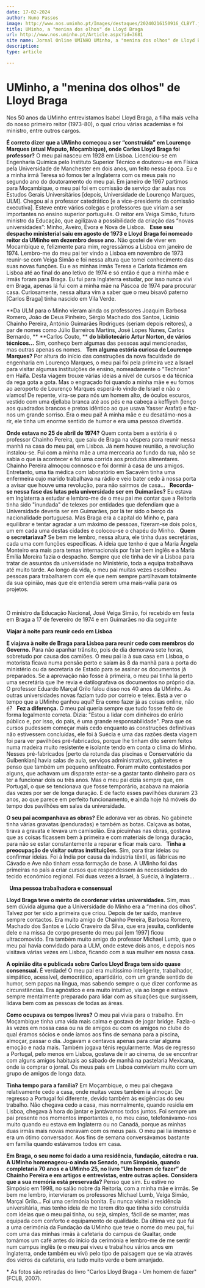 ```yaml
---
date: 17-02-2024
author: Nuno Passos
image: http://www.nos.uminho.pt/Images/destaques/20240216150916_CLBYT.jpg
title: UMinho, a "menina dos olhos" de Lloyd Braga
url: http://www.nos.uminho.pt/Article.aspx?id=3681
site name: Jornal Online UMINHO UMinho, a "menina dos olhos" de Lloyd Braga
description: 
type: article

---
```

# UMinho, a "menina dos olhos" de Lloyd Braga


  

Nos 50 anos da UMinho entrevistamos Isabel Lloyd Braga, a filha mais velha do nosso primeiro reitor (1973-80), o qual criou várias academias e foi ministro, entre outros cargos.

**É correto dizer que a UMinho começou a ser “construída” em Lourenço Marques (atual Maputo, Moçambique), onde Carlos Lloyd Braga foi professor?** 
O meu pai nasceu em 1928 em Lisboa. Licenciou-se em Engenharia Química pelo Instituto Superior Técnico e doutorou-se em Física pela Universidade de Manchester em dois anos, um feito nessa época. Eu e a minha irmã Teresa só fomos ter a Inglaterra com os meus pais no segundo ano do doutoramento do meu pai. Em janeiro de 1967 partimos para Moçambique, o meu pai foi em comissão de serviço dar aulas nos Estudos Gerais Universitários [depois, Universidade de Lourenço Marques, ULM]. Chegou aí a professor catedrático [e a vice-presidente da comissão executiva]. Esteve entre vários colegas e professores que viriam a ser importantes no ensino superior português. O reitor era Veiga Simão, futuro ministro da Educação, que agilizava a possibilidade da criação das “novas universidades”: Minho, Aveiro, Évora e Nova de Lisboa.
 
**Esse seu despacho ministerial saiu em agosto de 1973 e Lloyd Braga foi nomeado reitor da UMinho em dezembro desse ano.** 
Não gostei de viver em Mocambique e, felizmente para mim, regressámos a Lisboa em janeiro de 1974. Lembro-me do meu pai ter vindo a Lisboa em novembro de 1973 reunir-se com Veiga Simão e foi nessa altura que tomei conhecimento das suas novas funções. Eu e as minhas irmãs Teresa e Carlota ficámos em Lisboa até ao final do ano letivo de 1974 e só então é que a minha mãe e irmãs foram para Braga. Eu fui para Inglaterra estudar, por isso nunca vivi em Braga, apenas lá fui com a minha mãe na Páscoa de 1974 para procurar casa. Curiosamente, nessa altura vim a saber que o meu bisavô paterno [Carlos Braga] tinha nascido em Vila Verde.

**Da ULM para o Minho vieram ainda os professores Joaquim Barbosa Romero, João de Deus Pinheiro, Sérgio Machado dos Santos, Licínio Chainho Pereira, António Guimarães Rodrigues (seriam depois reitores), a par de nomes como Júlio Barreiros Martins, José Lopes Nunes, Carlos Bernardo, ** **Carlos Couto, ** **do bibliotecário Artur Norton, de vários técnicos…** 
Sim, conheço bem algumas das pessoas aqui mencionadas, mas outras apenas os nomes.
 
**Tem alguma estória curiosa de Lourenço Marques?** 
Por altura do início das construções da nova faculdade de engenharia em Lourenço Marques, o meu pai foi pela primeira vez a Israel para visitar algumas instituições de ensino, nomeadamente o "Technion" em Haifa. Desta viagem trouxe várias ideias a nível de cursos e da técnica da rega gota a gota. Mas o engraçado foi quando a minha mãe e eu fomos ao aeroporto de Lourenço Marques esperá-lo vindo de Israel e não o víamos! De repente, vira-se para nós um homem alto, de óculos escuros, vestido com uma djellaba branca até aos pés e na cabeça a keffiyeh (lenço aos quadrados brancos e pretos idêntico ao que usava Yasser Arafat) e faz-nos um grande sorriso. Era o meu pai! A minha mãe e eu desatámo-nos a rir, ele tinha um enorme sentido de humor e era uma pessoa divertida.

**Onde estava no 25 de abril de 1974?** 
Quem conta bem a estória é o professor Chainho Pereira, que saiu de Braga na véspera para reunir nessa manhã na casa do meu pai, em Lisboa. Já nem houve reunião, a revolução instalou-se. Fui com a minha mãe a uma mercearia ao fundo da rua, não se sabia o que ia acontecer e foi uma corrida aos produtos alimentares. Chainho Pereira almoçou connosco e foi dormir à casa de uns amigos. Entretanto, uma tia médica com laboratório em Sacavém tinha uma enfermeira cujo marido trabalhava na rádio e veio bater cedo à nossa porta a avisar que houve uma revolução, para não sairmos de casa...
 
**Recorda-se nessa fase das lutas pela universidade ser em Guimarães?** 
Eu estava em Inglaterra a estudar e lembro-me de o meu pai me contar que a Reitoria tinha sido "inundada" de telexes por entidades que defendiam que a Universidade deveria ser em Guimarães, por lá ter sido o berço da nacionalidade portuguesa. Mas Braga era a capital do Minho e, para equilibrar e tentar agradar a um máximo de pessoas, fizeram-se dois polos, um em cada uma destas cidades e colocou-se o chapéu do Minho.
 
**Quem o secretariava?** 
Se bem me lembro, nessa altura, ele tinha duas secretárias, cada uma com funções específicas. A ideia que tenho é que a Maria Ângela Monteiro era mais para temas internacionais por falar bem inglês e a Maria Emília Moreira fazia o despacho. Sempre que ele tinha de vir a Lisboa para tratar de assuntos da universidade no Ministério, toda a equipa trabalhava até muito tarde. Ao longo da vida, o meu pai muitas vezes escolheu pessoas para trabalharem com ele que nem sempre partilhavam totalmente da sua opinião, mas que ele entendia serem uma mais-valia para os projetos.

 

O ministro da Educação Nacional, José Veiga Simão, foi recebido em festa em Braga a 17 de fevereiro de 1974 e em Guimarães no dia seguinte

**Viajar à noite para reunir cedo em Lisboa** 

**E viajava à noite de Braga para Lisboa para reunir cedo com membros do Governo.** 
Para não apanhar trânsito, pois de dia demorava sete horas, sobretudo por causa dos camiões. O meu pai ia à sua casa em Lisboa, o motorista ficava numa pensão perto e saíam às 8 da manhã para a porta do ministério ou da secretaria de Estado para se assinar os documentos já preparados. Se a aprovação não fosse à primeira, o meu pai tinha lá perto uma secretária que lhe revia e datilografava os documentos no próprio dia. O professor Eduardo Marçal Grilo falou disso nos 40 anos da UMinho. As outras universidades novas faziam tudo por correio e telex. Está a ver o tempo que a UMinho ganhou aqui? Era como fazer já as coisas online, não é?
 
**Fez a diferença.** 
O meu pai queria sempre que tudo fosse feito de forma legalmente correta. Dizia: "Estou a lidar com dinheiros do erário público e, por isso, do país, é uma grande responsabilidade". Para que os cursos pudessem começar mais cedo enquanto as construções definitivas não estivessem concluídas, ele foi à Suécia e uma das razões desta viagem foi para ver pavilhões pré-fabricados, porque lhe tinham dito serem feitos numa madeira muito resistente e isolante tendo em conta o clima do Minho. Nesses pré-fabricados [perto da rotunda das piscinas e Conservatório da Gulbenkian] havia salas de aula, serviços administrativos, gabinetes e penso que também um pequeno anfiteatro. Foram muito contestados por alguns, que achavam um disparate estar-se a gastar tanto dinheiro para os ter a funcionar dois ou três anos. Mas o meu pai dizia sempre que, em Portugal, o que se tencionava que fosse temporário, acabava na maioria das vezes por ser de longa duração. E de facto esses pavilhões duraram 23 anos, ao que parece em perfeito funcionamento, e ainda hoje há móveis do tempo dos pavilhões em salas da universidade.

**O seu pai acompanhava as obras?** 
Ele adorava ver as obras. No gabinete tinha várias gravatas (penduradas) e também as botas. Calçava as botas, tirava a gravata e levava um camisolão. Era picuinhas nas obras, gostava que as coisas ficassem bem à primeira e com materiais de longa duração, para não se estar constantemente a reparar e ficar mais caro.
 
**Tinha a preocupação de visitar outras instituições.** 
Sim, para tirar ideias ou confirmar ideias. Foi à Índia por causa da indústria têxtil, as fábricas no Cávado e Ave não tinham essa formação de base. A UMinho foi das primeiras no país a criar cursos que respondessem às necessidades do tecido económico regional. Foi duas vezes a Israel, à Suécia, à Inglaterra...

 
**Uma pessoa trabalhadora e consensual** 

**Lloyd Braga teve o mérito de coordenar várias universidades.** 
Sim, mas sem dúvida alguma que a Universidade do Minho era a “menina dos olhos”. Talvez por ter sido a primeira que criou. Depois de ter saído, manteve sempre contactos. Era muito amigo de Chainho Pereira, Barbosa Romero, Machado dos Santos e Lúcio Craveiro da Silva, que era jesuíta, confidente dele e na missa de corpo presente do meu pai [em 1997] ficou ultracomovido. Era também muito amigo do professor Michael Lumb, que o meu pai havia convidado para a ULM, onde esteve dois anos, e depois nos visitava várias vezes em Lisboa, ficando com a sua mulher em nossa casa.

**A opinião dita e publicada sobre Carlos Lloyd Braga tem sido quase consensual.** 
É verdade! O meu pai era muitíssimo inteligente, trabalhador, simpático, acessível, democrático, apartidário, com um grande sentido de humor, sem papas na língua, mas sabendo sempre o que dizer conforme as circunstâncias. Era agnóstico e era muito intuitivo, via ao longe e estava sempre mentalmente preparado para lidar com as situações que surgissem, lidava bem com as pessoas de todas as áreas.

**Como ocupava os tempos livres?** 
O meu pai vivia para o trabalho. Em Moçambique tinha uma vida mais calma e gostava de jogar bridge. Fazia-o às vezes em nossa casa ou na de amigos ou com os amigos no clube do qual éramos sócios e onde íamos aos fins de semana para a piscina, almoçar, passar o dia. Jogavam a centavos apenas para criar alguma emoção e nada mais. Também jogava ténis regularmente. Mas de regresso a Portugal, pelo menos em Lisboa, gostava de ir ao cinema, de se encontrar com alguns amigos habituais ao sábado de manhã na pastelaria Mexicana, onde ia comprar o jornal. Os meus pais em Lisboa conviviam muito com um grupo de amigos de longa data.

**Tinha tempo para a família?** 
Em Moçambique, o meu pai chegava relativamente cedo a casa, onde muitas vezes também ia almoçar. De regresso a Portugal foi diferente, devido também às exigências do seu trabalho. Não chegava cedo a casa, mas normalmente, quando residia em Lisboa, chegava à hora do jantar e jantávamos todos juntos. Foi sempre um pai presente nos momentos importantes e, no meu caso, telefonávamo-nos muito quando eu estava em Inglaterra ou no Canadá, porque as minhas duas irmãs mais novas moravam com os meus pais. O meu pai lia imenso e era um ótimo conversador. Aos fins de semana conversávamos bastante em família quando estávamos todos em casa.

**Em Braga, o seu nome foi dado a uma residência, fundação, cátedra e rua. A UMinho homenageou-o ainda no Senado, num Simpósio, quando completaria 70 anos e a UMinho 25, no livro “Um homem de fazer” de Chainho Pereira e em artigos e entrevistas, entre outras ações. Considera que a sua memória está preservada?** 
Penso que sim. Eu estive no Simpósio em 1998, no salão nobre da Reitoria, com a minha mãe e irmãs. Se bem me lembro, intervieram os professores Michael Lumb, Veiga Simão, Marçal Grilo... Foi uma cerimónia bonita. Eu nunca visitei a residência universitária, mas tenho ideia de me terem dito que tinha sido construída com ideias que o meu pai tinha, ou seja, simples, fácil de se manter, mas equipada com conforto e equipamento de qualidade. Da última vez que fui a uma cerimónia da Fundação da UMinho que teve o nome do meu pai, fui com uma das minhas irmãs à cafetaria do campus de Gualtar, onde tomámos um café antes do início da cerimónia e lembro-me de me sentir num campus inglês (e o meu pai viveu e trabalhou vários anos em Inglaterra, onde também eu vivi) pelo tipo de paisagem que se via através dos vidros da cafetaria, era tudo muito verde e bem arranjado.

* As fotos são retiradas do livro "Carlos Lloyd Braga - Um homem de fazer" (FCLB, 2007). 

